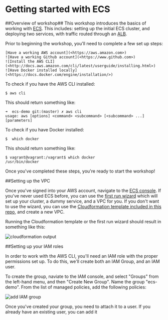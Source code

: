 # Getting started with ECS

##Overview of workshop##
This workshop introduces the basics of working with [ECS](https://aws.amazon.com/ecs/).  This includes:  setting up the initial ECS cluster, and deploying two services, with traffic routed through an [ALB](https://aws.amazon.com/elasticloadbalancing/applicationloadbalancer/).

Prior to beginning the workshop, you'll need to complete a few set up steps: 

    [Have a working AWS account](<https://aws.amazon.com>)
    ![Have a working Github account](<https://www.github.com>)
    ![Install the AWS CLI](<http://docs.aws.amazon.com/cli/latest/userguide/installing.html>)
    ![Have Docker installed locally](<https://docs.docker.com/engine/installation/>)

To check if you have the AWS CLI installed:

    $ aws cli
    
This should return something like:

    ➜  ecs-demo git:(master) ✗ aws cli
    usage: aws [options] <command> <subcommand> [<subcommand> ...] [parameters]

To check if you have Docker installed:

    $  which docker

This should return something like:

    $ vagrant@vagrant:/vagrant$ which docker
    /usr/bin/docker


Once you've completed these steps, you're ready to start the workshop!


##Setting up the VPC

Once you've signed into your AWS account, navigate to the [ECS console](https://console.aws.amazon.com/ecs/home?region=us-east-1#/clusters).  If you've never used ECS before, you can use the [first run wizard](https://console.aws.amazon.com/ecs/home#/firstRun) which will set up your cluster, a dummy service, and a VPC for you.  If you don't want to use the wizard, you can use the [Cloudformation template included in this repo](https://github.com/abby-fuller/ecs-demo/blob/master/ecs-demo-cf.yml), and create a new VPC.

Running the Cloudformation template or the first run wizard should result in something like this:

![cloudformation output](https://github.com/abby-fuller/ecs-demo/blob/master/images/cloudformation_output.png)

##Setting up your IAM roles

In order to work with the AWS CLI, you'll need an IAM role with the proper permissions set up.  To do this, we'll create both an IAM Group, and an IAM user.

To create the group, naviate to the IAM console, and select "Groups" from the left-hand menu, and then "Create New Group".  Name the group "ecs-demo".  From the list of managed policies, add the following policies:

![add IAM group](https://github.com/abby-fuller/ecs-demo/blob/master/images/ecs_demo_iam_role.png)

Once you've created your group, you need to attach it to a user.  If you already have an existing user, you can add it 
